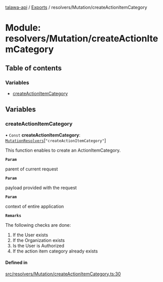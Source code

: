 [talawa-api](../README.md) / [Exports](../modules.md) / resolvers/Mutation/createActionItemCategory

# Module: resolvers/Mutation/createActionItemCategory

## Table of contents

### Variables

- [createActionItemCategory](resolvers_Mutation_createActionItemCategory.md#createactionitemcategory)

## Variables

### createActionItemCategory

• `Const` **createActionItemCategory**: [`MutationResolvers`](types_generatedGraphQLTypes.md#mutationresolvers)[``"createActionItemCategory"``]

This function enables to create an ActionItemCategory.

**`Param`**

parent of current request

**`Param`**

payload provided with the request

**`Param`**

context of entire application

**`Remarks`**

The following checks are done:
1. If the User exists
2. If the Organization exists
3. Is the User is Authorized
4. If the action item category already exists

#### Defined in

[src/resolvers/Mutation/createActionItemCategory.ts:30](https://github.com/PalisadoesFoundation/talawa-api/blob/636e51c/src/resolvers/Mutation/createActionItemCategory.ts#L30)
